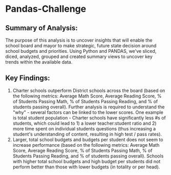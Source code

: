# Pandas-Challenge

## Summary of Analysis:
The purpose of this analysis is to uncover insights that will enable the school board and mayor to make strategic, future state decision around school budgets and priorities. Using Python and PANDAS, we've sliced, diced, analyzed, grouped and created summary views to uncover key trends within the available data.

## Key Findings:
1. Charter schools outperform District schools across the board (based on the following metrics: Average Math Score, Average Reading Score, % of Students Passing Math, % of Students Passing Reading, and % of students passing overall). Further analysis is required to understand the "why" - several factors can be linked to the lower scores. One example is total student population - Charter schools have significantly less #s of students, which could lead to 1) a lower teacher:student ratio and 2) more time spent on individual students questions (thus increasing a student's understanding of content, resulting in high test / pass rates).
2. Larger, total school budgets and budgets per student does not seem to increase performance (based on the following metrics: Average Math Score, Average Reading Score, % of Students Passing Math, % of Students Passing Reading, and % of students passing overall). Schools with higher total school budgets and high budget per students did not perform better than those with lower budgets (in totality or per head).
